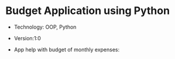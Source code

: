 # Budget Application using Python #

*  Technology: OOP, Python
* Version:1:0

* App help with budget of monthly expenses:

    

